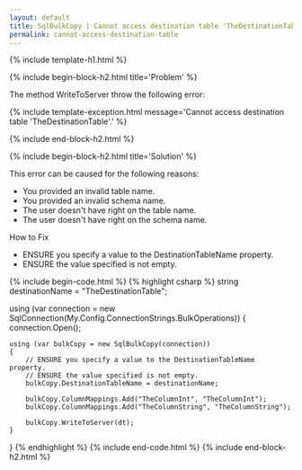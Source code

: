 ```yaml
---
layout: default
title: SqlBulkCopy | Cannot access destination table 'TheDestinationTable'.
permalink: cannot-access-destination-table
---
```


{% include template-h1.html %}

{% include begin-block-h2.html title='Problem' %}

<p>
The method WriteToServer throw the following error:
</p>

{% include template-exception.html message='Cannot access destination table 'TheDestinationTable'.' %}

{% include end-block-h2.html %}

{% include begin-block-h2.html title='Solution' %}

This error can be caused for the following reasons:

- You provided an invalid table name.
- You provided an invalid schema name.
- The user doesn't have right on the table name.
- The user doesn't have right on the schema name.

How to Fix

- ENSURE you specify a value to the DestinationTableName property.
- ENSURE the value specified is not empty.

{% include begin-code.html %}
{% highlight csharp %}
string destinationName = "TheDestinationTable";

using (var connection = new SqlConnection(My.Config.ConnectionStrings.BulkOperations))
{
    connection.Open();

    using (var bulkCopy = new SqlBulkCopy(connection))
    {
        // ENSURE you specify a value to the DestinationTableName property.
        // ENSURE the value specified is not empty.
        bulkCopy.DestinationTableName = destinationName;

        bulkCopy.ColumnMappings.Add("TheColumnInt", "TheColumnInt");
        bulkCopy.ColumnMappings.Add("TheColumnString", "TheColumnString");

        bulkCopy.WriteToServer(dt);
    }
}
{% endhighlight %}
{% include end-code.html %}
{% include end-block-h2.html %}

